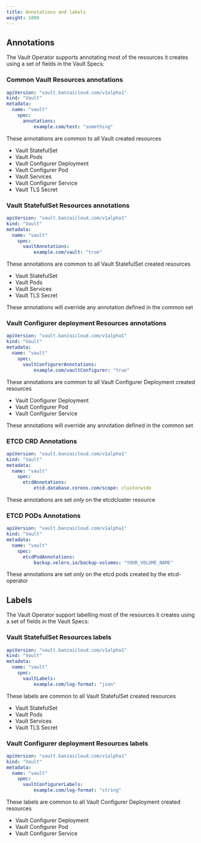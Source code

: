 ```yaml
---
title: Annotations and labels
weight: 1000
---
```




## Annotations

The Vault Operator supports annotating most of the resources it creates using a set of fields in the Vault Specs:

### Common Vault Resources annotations

```yaml
apiVersion: "vault.banzaicloud.com/v1alpha1"
kind: "Vault"
metadata:
  name: "vault"
    spec:
      annotations:
          example.com/test: "something"
```

These annotations are common to all Vault created resources

- Vault StatefulSet
- Vault Pods
- Vault Configurer Deployment
- Vault Configurer Pod
- Vault Services
- Vault Configurer Service
- Vault TLS Secret

### Vault StatefulSet Resources annotations

```yaml
apiVersion: "vault.banzaicloud.com/v1alpha1"
kind: "Vault"
metadata:
  name: "vault"
    spec:
      vaultAnnotations:
          example.com/vault: "true"
```

These annotations are common to all Vault StatefulSet created resources

- Vault StatefulSet
- Vault Pods
- Vault Services
- Vault TLS Secret

These annotations will override any annotation defined in the common set

### Vault Configurer deployment Resources annotations

```yaml
apiVersion: "vault.banzaicloud.com/v1alpha1"
kind: "Vault"
metadata:
  name: "vault"
    spec:
      vaultConfigurerAnnotations:
          example.com/vaultConfigurer: "true"
```

These annotations are common to all Vault Configurer Deployment created resources

- Vault Configurer Deployment
- Vault Configurer Pod
- Vault Configurer Service

These annotations will override any annotation defined in the common set

### ETCD CRD Annotations

```yaml
apiVersion: "vault.banzaicloud.com/v1alpha1"
kind: "Vault"
metadata:
  name: "vault"
    spec:
      etcdAnnotations:
          etcd.database.coreos.com/scope: clusterwide
```

These annotations are set *only* on the etcdcluster resource

### ETCD PODs Annotations

```yaml
apiVersion: "vault.banzaicloud.com/v1alpha1"
kind: "Vault"
metadata:
  name: "vault"
    spec:
      etcdPodAnnotations:
          backup.velero.io/backup-volumes: "YOUR_VOLUME_NAME"
```

These annotations are set *only* on the etcd pods created by the etcd-operator

## Labels

The Vault Operator support labelling most of the resources it creates using a set of fields in the Vault Specs:

### Vault StatefulSet Resources labels

```yaml
apiVersion: "vault.banzaicloud.com/v1alpha1"
kind: "Vault"
metadata:
  name: "vault"
    spec:
      vaultLabels:
          example.com/log-format: "json"
```

These labels are common to all Vault StatefulSet created resources

- Vault StatefulSet
- Vault Pods
- Vault Services
- Vault TLS Secret

### Vault Configurer deployment Resources labels

```yaml
apiVersion: "vault.banzaicloud.com/v1alpha1"
kind: "Vault"
metadata:
  name: "vault"
    spec:
      vaultConfigurerLabels:
          example.com/log-format: "string"
```

These labels are common to all Vault Configurer Deployment created resources

- Vault Configurer Deployment
- Vault Configurer Pod
- Vault Configurer Service

